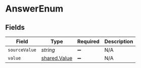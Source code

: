# AnswerEnum


## Fields

| Field                                        | Type                                         | Required                                     | Description                                  |
| -------------------------------------------- | -------------------------------------------- | -------------------------------------------- | -------------------------------------------- |
| `sourceValue`                                | *string*                                     | :heavy_minus_sign:                           | N/A                                          |
| `value`                                      | [shared.Value](../../models/shared/value.md) | :heavy_minus_sign:                           | N/A                                          |